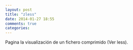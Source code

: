 ```yaml
---
layout: post
title: "zless"
date: 2014-01-27 18:55
comments: true
categories: 
---
```

Pagina la visualización de un fichero comprimido (Ver less).

